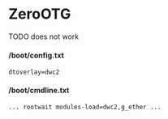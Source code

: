 # ZeroOTG

TODO does not work

#### /boot/config.txt
```
dtoverlay=dwc2
```

#### /boot/cmdline.txt
```
... rootwait modules-load=dwc2,g_ether ...
```
